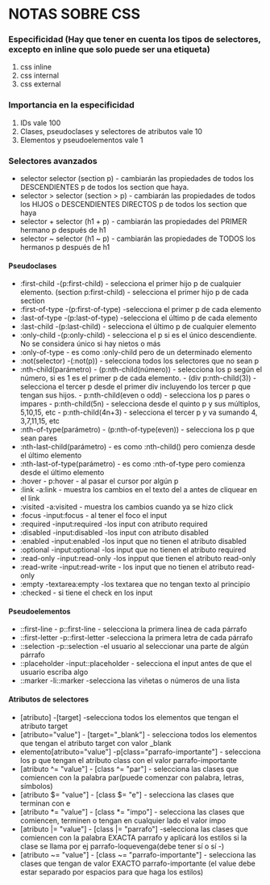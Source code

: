 # NOTAS SOBRE CSS

### Especificidad (Hay que tener en cuenta los tipos de selectores, excepto en inline que solo puede ser una etiqueta)
1. css inline
2. css internal
3. css external

### Importancia en la especificidad
1. IDs   vale 100
2. Clases, pseudoclases y selectores de atributos  vale 10
3. Elementos y pseudoelementos  vale 1

### Selectores avanzados
- selector  selector (section p) - cambiarán las propiedades de todos los DESCENDIENTES p de todos los section que haya.
- selector > selector (section > p) - cambiarán las propiedades de todos los HIJOS o DESCENDIENTES DIRECTOS p de todos los section que haya
- selector + selector (h1 + p) - cambiarán las propiedades del PRIMER hermano p después de h1
- selector ~ selector (h1 ~ p) - cambiarán las propiedades de TODOS los hermanos p después de h1

#### Pseudoclases
- :first-child   -(p:first-child) - selecciona el primer hijo p de cualquier elemento.   (section p:first-child) - selecciona el primer hijo p de cada section
- :first-of-type  -(p:first-of-type)  -selecciona el primer p de cada elemento
- :last-of-type   -(p:last-of-type)  -selecciona el último p de cada elemento
- :last-child    -(p:last-child)  - selecciona el último p de cualquier elemento
- :only-child    -(p:only-child)  - selecciona el p si es el único descendiente. No se considera único si hay nietos o más
- :only-of-type  - es como :only-child pero de un determinado elemento
- :not(selector)  -(:not(p))       - selecciona todos los selectores que no sean p
- :nth-child(parámetro) - (p:nth-child(número))  - selecciona los p según el número, si es 1 es el primer p de cada elemento.
                          -  (div p:nth-child(3)) - selecciona el tercer p desde el primer div incluyendo los tercer p que tengan sus hijos.
                          -   p:nth-child(even o odd) - selecciona los p pares o impares
                          - p:nth-child(5n) - selecciona desde el quinto p y sus múltiplos, 5,10,15, etc
                          - p:nth-child(4n+3) - selecciona el tercer p y va sumando 4,    3,7,11,15, etc
- :nth-of-type(parámetro) - (p:nth-of-type(even)) - selecciona los p que sean pares
- :nth-last-child(parámetro) - es como :nth-child() pero comienza desde el último elemento
- :nth-last-of-type(parámetro) - es como :nth-of-type pero comienza desde el último elemento
- :hover                - p:hover - al pasar el cursor por algún p
- :link       -a:link   - muestra los cambios en el texto del a antes de cliquear en el link
- :visited    -a:visited - muestra los cambios cuando ya se hizo click
- :focus      -input:focus  - al tener el foco el input
- :required   -input:required  -los input con atributo required
- :disabled  -input:disabled   -los input con atributo disabled
- :enabled   -input:enabled  -los input que no tienen el atributo disabled
- :optional  -input:optional  -los input que no tienen el atributo required
- :read-only  -input:read-only  -los inpput que tienen el atributo read-only
- :read-write -input:read-write  - los input que no tienen el atributo read-only
- :empty      -textarea:empty   -los textarea que no tengan texto al principio
- :checked    - si tiene el check en los input

#### Pseudoelementos
- ::first-line  - p::first-line  - selecciona la primera linea de cada párrafo
- ::first-letter  -p::first-letter  -selecciona la primera letra de cada párrafo
- ::selection  -p::selection   -el usuario al seleccionar una parte de algún párrafo
- ::placeholder  -input::placeholder  - selecciona el input antes de que el usuario escriba algo
- ::marker   -li::marker  -selecciona las viñetas o números de una lista

#### Atributos de selectores
- [atributo] -[target] -selecciona todos los elementos que tengan el atributo target
- [atributo="value"] - [target="_blank"] - selecciona todos los elementos que tengan el atributo target con valor _blank
- elemento[atributo="value"]  -p[class="parrafo-importante"]  - selecciona los p que tengan el atributo class con el valor parrafo-importante
- [atributo ^= "value"] - [class ^= "par"]  - selecciona las clases que comiencen con la palabra par(puede comenzar con palabra, letras, símbolos)
- [atributo $= "value"] - [class $= "e"] - selecciona las clases que terminan con e
- [atributo *= "value"] - [class *= "impo"] - selecciona las clases que comiencen, terminen o tengan en cualquier lado el valor impo
- [atributo |= "value"] - [class |= "parrafo"] -selecciona las clases que comiencen con la palabra EXACTA parrafo y aplicará los estilos si la clase se llama por ej parrafo-loquevenga(debe tener sí o sí -)
- [atributo ~= "value"] - [class ~= "parrafo-importante"] - selecciona las clases que tengan de valor EXACTO parrafo-importante (el value debe estar separado por espacios para que haga los estilos)
